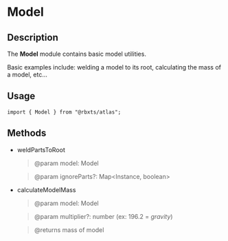 # Model

## Description
The __Model__ module contains basic model utilities.

Basic examples include: welding a model to its root, calculating the mass of a model, etc...

## Usage
```
import { Model } from "@rbxts/atlas";
```

## Methods
- weldPartsToRoot
    > @param model: Model

    > @param ignoreParts?: Map<Instance, boolean>
- calculateModelMass
    > @param model: Model

    > @param multiplier?: number (ex: 196.2 = *gravity*)

    > @returns mass of model